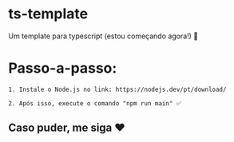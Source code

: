 # ts-template
Um template para typescript (estou começando agora!) 🔵

# Passo-a-passo:
```
1. Instale o Node.js no link: https://nodejs.dev/pt/download/
```
```
2. Após isso, execute o comando "npm run main" ✅
 ```

## Caso puder, me siga ❤
